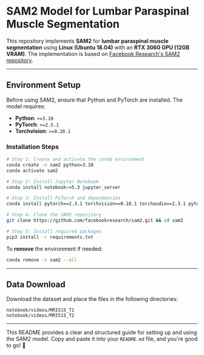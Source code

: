 # **SAM2 Model for Lumbar Paraspinal Muscle Segmentation**

This repository implements **SAM2** for **lumbar paraspinal muscle segmentation** using **Linux (Ubuntu 18.04)** with an **RTX 3060 GPU (12GB VRAM)**. The implementation is based on [Facebook Research's SAM2 repository](https://github.com/facebookresearch/sam2).

---

## **Environment Setup**

Before using SAM2, ensure that Python and PyTorch are installed. The model requires:

- **Python**: `>=3.10`
- **PyTorch**: `>=2.5.1`
- **Torchvision**: `>=0.20.1`

### **Installation Steps**
```bash
# Step 1: Create and activate the conda environment
conda create -n sam2 python=3.10
conda activate sam2

# Step 2: Install Jupyter Notebook
conda install notebook>=5.3 jupyter_server

# Step 3: Install PyTorch and dependencies
conda install pytorch==2.3.1 torchvision==0.18.1 torchaudio==2.3.1 pytorch-cuda=11.8 -c pytorch -c nvidia

# Step 4: Clone the SAM2 repository
git clone https://github.com/facebookresearch/sam2.git && cd sam2

# Step 5: Install required packages
pip3 install -r requirements.txt
```

To **remove** the environment if needed:
```bash
conda remove -n sam2 --all
```

---

## **Data Download**
Download the dataset and place the files in the following directories:

```
notebook/videos/MRI515_T1
notebook/videos/MRI515_T2
```

---

This README provides a clear and structured guide for setting up and using the SAM2 model. Copy and paste it into your `README.md` file, and you're good to go! 🚀
